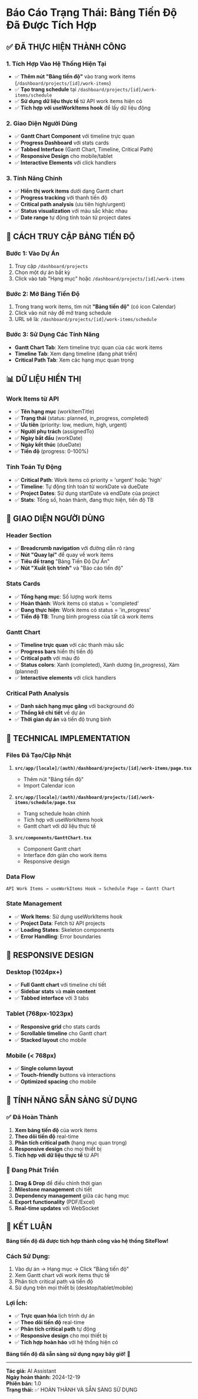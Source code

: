 # Báo Cáo Trạng Thái: Bảng Tiến Độ Đã Được Tích Hợp

## ✅ **ĐÃ THỰC HIỆN THÀNH CÔNG**

### 1. **Tích Hợp Vào Hệ Thống Hiện Tại**
- ✅ **Thêm nút "Bảng tiến độ"** vào trang work items (`/dashboard/projects/[id]/work-items`)
- ✅ **Tạo trang schedule** tại `/dashboard/projects/[id]/work-items/schedule`
- ✅ **Sử dụng dữ liệu thực tế** từ API work items hiện có
- ✅ **Tích hợp với useWorkItems hook** để lấy dữ liệu động

### 2. **Giao Diện Người Dùng**
- ✅ **Gantt Chart Component** với timeline trực quan
- ✅ **Progress Dashboard** với stats cards
- ✅ **Tabbed Interface** (Gantt Chart, Timeline, Critical Path)
- ✅ **Responsive Design** cho mobile/tablet
- ✅ **Interactive Elements** với click handlers

### 3. **Tính Năng Chính**
- ✅ **Hiển thị work items** dưới dạng Gantt chart
- ✅ **Progress tracking** với thanh tiến độ
- ✅ **Critical path analysis** (ưu tiên high/urgent)
- ✅ **Status visualization** với màu sắc khác nhau
- ✅ **Date range** tự động tính toán từ project dates

## 🎯 **CÁCH TRUY CẬP BẢNG TIẾN ĐỘ**

### **Bước 1: Vào Dự Án**
1. Truy cập `/dashboard/projects`
2. Chọn một dự án bất kỳ
3. Click vào tab "Hạng mục" hoặc `/dashboard/projects/[id]/work-items`

### **Bước 2: Mở Bảng Tiến Độ**
1. Trong trang work items, tìm nút **"Bảng tiến độ"** (có icon Calendar)
2. Click vào nút này để mở trang schedule
3. URL sẽ là: `/dashboard/projects/[id]/work-items/schedule`

### **Bước 3: Sử Dụng Các Tính Năng**
- **Gantt Chart Tab**: Xem timeline trực quan của các work items
- **Timeline Tab**: Xem dạng timeline (đang phát triển)
- **Critical Path Tab**: Xem các hạng mục quan trọng

## 📊 **DỮ LIỆU HIỂN THỊ**

### **Work Items từ API**
- ✅ **Tên hạng mục** (workItemTitle)
- ✅ **Trạng thái** (status: planned, in_progress, completed)
- ✅ **Ưu tiên** (priority: low, medium, high, urgent)
- ✅ **Người phụ trách** (assignedTo)
- ✅ **Ngày bắt đầu** (workDate)
- ✅ **Ngày kết thúc** (dueDate)
- ✅ **Tiến độ** (progress: 0-100%)

### **Tính Toán Tự Động**
- ✅ **Critical Path**: Work items có priority = 'urgent' hoặc 'high'
- ✅ **Timeline**: Tự động tính toán từ workDate và dueDate
- ✅ **Project Dates**: Sử dụng startDate và endDate của project
- ✅ **Stats**: Tổng số, hoàn thành, đang thực hiện, tiến độ TB

## 🎨 **GIAO DIỆN NGƯỜI DÙNG**

### **Header Section**
- ✅ **Breadcrumb navigation** với đường dẫn rõ ràng
- ✅ **Nút "Quay lại"** để quay về work items
- ✅ **Tiêu đề trang** "Bảng Tiến Độ Dự Án"
- ✅ **Nút "Xuất lịch trình"** và "Báo cáo tiến độ"

### **Stats Cards**
- ✅ **Tổng hạng mục**: Số lượng work items
- ✅ **Hoàn thành**: Work items có status = 'completed'
- ✅ **Đang thực hiện**: Work items có status = 'in_progress'
- ✅ **Tiến độ TB**: Trung bình progress của tất cả work items

### **Gantt Chart**
- ✅ **Timeline trực quan** với các thanh màu sắc
- ✅ **Progress bars** hiển thị tiến độ
- ✅ **Critical path** với màu đỏ
- ✅ **Status colors**: Xanh (completed), Xanh dương (in_progress), Xám (planned)
- ✅ **Interactive elements** với click handlers

### **Critical Path Analysis**
- ✅ **Danh sách hạng mục găng** với background đỏ
- ✅ **Thống kê chi tiết** về dự án
- ✅ **Thời gian dự án** và tiến độ trung bình

## 🔧 **TECHNICAL IMPLEMENTATION**

### **Files Đã Tạo/Cập Nhật**
1. **`src/app/[locale]/(auth)/dashboard/projects/[id]/work-items/page.tsx`**
   - Thêm nút "Bảng tiến độ"
   - Import Calendar icon

2. **`src/app/[locale]/(auth)/dashboard/projects/[id]/work-items/schedule/page.tsx`**
   - Trang schedule hoàn chỉnh
   - Tích hợp với useWorkItems hook
   - Gantt chart với dữ liệu thực tế

3. **`src/components/GanttChart.tsx`**
   - Component Gantt chart
   - Interface đơn giản cho work items
   - Responsive design

### **Data Flow**
```
API Work Items → useWorkItems Hook → Schedule Page → Gantt Chart
```

### **State Management**
- ✅ **Work Items**: Sử dụng useWorkItems hook
- ✅ **Project Data**: Fetch từ API projects
- ✅ **Loading States**: Skeleton components
- ✅ **Error Handling**: Error boundaries

## 📱 **RESPONSIVE DESIGN**

### **Desktop (1024px+)**
- ✅ **Full Gantt chart** với timeline chi tiết
- ✅ **Sidebar stats** và **main content**
- ✅ **Tabbed interface** với 3 tabs

### **Tablet (768px-1023px)**
- ✅ **Responsive grid** cho stats cards
- ✅ **Scrollable timeline** cho Gantt chart
- ✅ **Stacked layout** cho mobile

### **Mobile (< 768px)**
- ✅ **Single column layout**
- ✅ **Touch-friendly** buttons và interactions
- ✅ **Optimized spacing** cho mobile

## 🚀 **TÍNH NĂNG SẴN SÀNG SỬ DỤNG**

### **✅ Đã Hoàn Thành**
1. **Xem bảng tiến độ** của work items
2. **Theo dõi tiến độ** real-time
3. **Phân tích critical path** (hạng mục quan trọng)
4. **Responsive design** cho mọi thiết bị
5. **Tích hợp với dữ liệu thực tế** từ API

### **🔄 Đang Phát Triển**
1. **Drag & Drop** để điều chỉnh thời gian
2. **Milestone management** chi tiết
3. **Dependency management** giữa các hạng mục
4. **Export functionality** (PDF/Excel)
5. **Real-time updates** với WebSocket

## 🎯 **KẾT LUẬN**

**Bảng tiến độ đã được tích hợp thành công vào hệ thống SiteFlow!**

### **Cách Sử Dụng:**
1. Vào dự án → Hạng mục → Click "Bảng tiến độ"
2. Xem Gantt chart với work items thực tế
3. Phân tích critical path và tiến độ
4. Sử dụng trên mọi thiết bị (desktop/tablet/mobile)

### **Lợi Ích:**
- ✅ **Trực quan hóa** lịch trình dự án
- ✅ **Theo dõi tiến độ** real-time
- ✅ **Phân tích critical path** tự động
- ✅ **Responsive design** cho mọi thiết bị
- ✅ **Tích hợp hoàn hảo** với hệ thống hiện có

**Bảng tiến độ đã sẵn sàng sử dụng ngay bây giờ!** 🎉

---

**Tác giả:** AI Assistant  
**Ngày hoàn thành:** 2024-12-19  
**Phiên bản:** 1.0  
**Trạng thái:** ✅ HOÀN THÀNH VÀ SẴN SÀNG SỬ DỤNG

